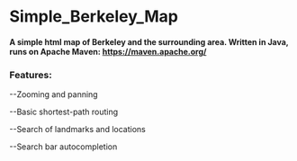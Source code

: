 # Simple_Berkeley_Map

#### A simple html map of Berkeley and the surrounding area. Written in Java, runs on Apache Maven: https://maven.apache.org/

### Features:
--Zooming and panning

--Basic shortest-path routing

--Search of landmarks and locations

--Search bar autocompletion

